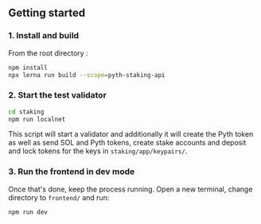 ## Getting started

### 1. Install and build

From the root directory : 

```bash
npm install
npx lerna run build --scope=pyth-staking-api
```

### 2. Start the test validator

```bash
cd staking
npm run localnet
```

This script will start a validator and additionally it will create the Pyth token as well as send SOL and Pyth tokens, create stake accounts and deposit and lock tokens for the keys in `staking/app/keypairs/`.

### 3. Run the frontend in dev mode

Once that's done, keep the process running. Open a new terminal, change directory to `frontend/` and run:

```bash
npm run dev
```
